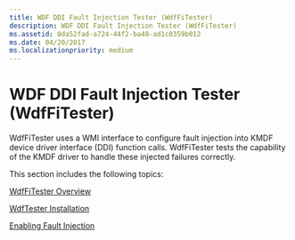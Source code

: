 ```yaml
---
title: WDF DDI Fault Injection Tester (WdfFiTester)
description: WDF DDI Fault Injection Tester (WdfFiTester)
ms.assetid: 0da52fad-a724-44f2-ba40-ad1c0359b012
ms.date: 04/20/2017
ms.localizationpriority: medium
---
```


# WDF DDI Fault Injection Tester (WdfFiTester)


WdfFiTester uses a WMI interface to configure fault injection into KMDF device driver interface (DDI) function calls. WdfFiTester tests the capability of the KMDF driver to handle these injected failures correctly.

This section includes the following topics:

[WdfFiTester Overview](wdffitester-overview.md)

[WdfTester Installation](wdftester-installation.md)

[Enabling Fault Injection](enabling-fault-injection.md)

 

 





